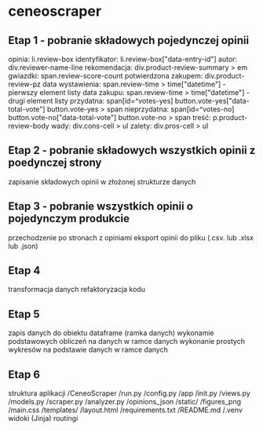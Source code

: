 # ceneoscraper
## Etap 1 - pobranie składowych pojedynczej opinii
opinia: li.review-box
identyfikator: li.review-box["data-entry-id"]
autor: div.reviewer-name-line
rekomendacja: div.product-review-summary > em
gwiazdki: span.review-score-count
potwierdzona zakupem: div.product-review-pz
data wystawienia: span.review-time > time["datetime"] - pierwszy element listy
data zakupu: span.review-time > time["datetime"] - drugi element listy
przydatna: span[id=^votes-yes] button.vote-yes["data-total-vote"] button.vote-yes > span
nieprzydatna: span[id=^votes-no] button.vote-no["data-total-vote"] button.vote-no > span
treść: p.product-review-body
wady: div.cons-cell > ul
zalety: div.pros-cell > ul
## Etap 2 - pobranie składowych wszystkich opinii z poedynczej strony
zapisanie składowych opinii w złożonej strukturze danych
## Etap 3 - pobranie wszystkich opinii o pojedynczym produkcie
przechodzenie po stronach z opiniami
eksport opinii do pliku (.csv. lub .xlsx lub .json)
## Etap 4
transformacja danych
refaktoryzacja kodu
## Etap 5
zapis danych do obiektu dataframe (ramka danych)
wykonamie podstawowych obliczeń na danych w ramce danych
wykonanie prostych wykresów na podstawie danych w ramce danych
## Etap 6
struktura aplikacji /CeneoScraper
/run.py
/config.py
/app
/init.py /views.py
/models.py /scraper.py /analyzer.py /opinions_json /static/
/figures_png /main.css /templates/
/layout.html
/requirements.txt
/README.md /.venv
widoki (Jinja)
routingi